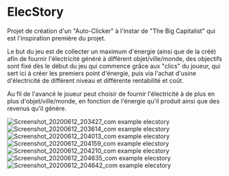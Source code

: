 # ElecStory
Projet de création d'un "Auto-Clicker" à l'instar de "The Big Capitalist" qui est l'inspiration première du projet.

Le but du jeu est de collecter un maximum d'énergie (ainsi que de la créé) afin de fournir l'électricité généré à différent objet/ville/monde, des objectifs sont fixé dès le début du jeu qui commence grâce aux "clics" du joueur, qui sert ici à créer les premiers point d'énergie, puis via l'achat d'usine d'électricité de différent niveau et différente rentabilité et coût.  

Au fil de l'avancé le joueur peut choisir de fournir l'électricité à de plus en plus d'objet/ville/monde, en fonction de l'énergie qu'il produit ainsi que des revenus qu'il génère.

![Screenshot_20200612_203427_com example elecstory](https://user-images.githubusercontent.com/32719751/84536400-130c7980-acee-11ea-9dda-3cdbc1f133fa.jpg)
![Screenshot_20200612_203614_com example elecstory](https://user-images.githubusercontent.com/32719751/84536403-13a51000-acee-11ea-9299-0970b7ae2dd8.jpg)
![Screenshot_20200612_204013_com example elecstory](https://user-images.githubusercontent.com/32719751/84536404-13a51000-acee-11ea-8ca4-fb7ae7aea523.jpg)
![Screenshot_20200612_204159_com example elecstory](https://user-images.githubusercontent.com/32719751/84536405-143da680-acee-11ea-9559-71ff65635d09.jpg)
![Screenshot_20200612_204210_com example elecstory](https://user-images.githubusercontent.com/32719751/84536406-143da680-acee-11ea-87ef-52d9b6244ecc.jpg)
![Screenshot_20200612_204635_com example elecstory](https://user-images.githubusercontent.com/32719751/84536407-14d63d00-acee-11ea-99b9-ea877f99fe9a.jpg)
![Screenshot_20200612_204642_com example elecstory](https://user-images.githubusercontent.com/32719751/84536410-14d63d00-acee-11ea-873a-142d18dfc475.jpg)

